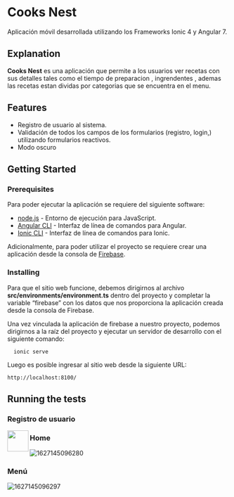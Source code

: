 # Cooks Nest 

Aplicación móvil desarrollada utilizando los Frameworks Ionic 4 y Angular 7.

## Explanation

**Cooks Nest** es una aplicación que permite a los usuarios ver recetas con sus detalles tales como el tiempo de preparacion , ingrendentes , ademas las recetas estan dividas por categorias que se encuentra en el menu.

## Features

- Registro de usuario al sistema.
- Validación de todos los campos de los formularios (registro, login,) utilizando formularios reactivos.
- Modo oscuro

## Getting Started

### Prerequisites

Para poder ejecutar la aplicación se requiere del siguiente software:

- [node.js](https://nodejs.org/) - Entorno de ejecución para JavaScript.
- [Angular CLI](https://cli.angular.io/) - Interfaz de línea de comandos para Angular.
- [Ionic CLI](https://ionicframework.com/docs/cli) - Interfaz de línea de comandos para Ionic.

Adicionalmente, para poder utilizar el proyecto se requiere crear una aplicación desde la consola de [Firebase](https://firebase.google.com/).

### Installing

Para que el sitio web funcione, debemos dirigirnos al archivo **src/environments/environment.ts** dentro del proyecto y completar la variable “firebase” con los datos que nos proporciona la aplicación creada desde la consola de Firebase.

Una vez vinculada la aplicación de firebase a nuestro proyecto, podemos dirigirnos a la raíz del proyecto y ejecutar un servidor de desarrollo con el siguiente comando:

```
  ionic serve
```

Luego es posible ingresar al sitio web desde la siguiente URL:

```
http://localhost:8100/
```

## Running the tests

### Registro de usuario 
<a href="url"><img src="https://user-images.githubusercontent.com/87910005/126906542-ffdc3584-de51-4c7e-94d5-f6157d42557f.jpg" align="left" height="48" width="48" ></a>


### Home
![1627145096280](https://user-images.githubusercontent.com/87910005/126906558-5a38f223-7c5e-41c4-a996-595dea192a0f.jpg)

### Menú
![1627145096297](https://user-images.githubusercontent.com/87910005/126906564-d11e7e54-2460-4478-a4e4-95f7830f2c11.jpg)


